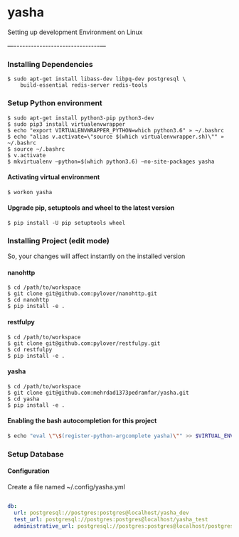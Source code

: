 yasha
=====

Setting up development Environment on Linux

—------------------------------—

### Installing Dependencies

    $ sudo apt-get install libass-dev libpq-dev postgresql \
        build-essential redis-server redis-tools

### Setup Python environment

    $ sudo apt-get install python3-pip python3-dev
    $ sudo pip3 install virtualenvwrapper
    $ echo "export VIRTUALENVWRAPPER_PYTHON=which python3.6" » ~/.bashrc
    $ echo "alias v.activate=\"source $(which virtualenvwrapper.sh)\"" » ~/.bashrc
    $ source ~/.bashrc
    $ v.activate
    $ mkvirtualenv —python=$(which python3.6) —no-site-packages yasha

#### Activating virtual environment
    
    $ workon yasha

#### Upgrade pip, setuptools and wheel to the latest version

    $ pip install -U pip setuptools wheel
  
### Installing Project (edit mode)

So, your changes will affect instantly on the installed version

#### nanohttp

    $ cd /path/to/workspace
    $ git clone git@github.com:pylover/nanohttp.git
    $ cd nanohttp
    $ pip install -e .
    
#### restfulpy
    
    $ cd /path/to/workspace
    $ git clone git@github.com:pylover/restfulpy.git
    $ cd restfulpy
    $ pip install -e .

#### yasha
    
    $ cd /path/to/workspace
    $ git clone git@github.com:mehrdad1373pedramfar/yasha.git
    $ cd yasha
    $ pip install -e .
    
#### Enabling the bash autocompletion for this project

```bash
$ echo "eval \"\$(register-python-argcomplete yasha)\"" >> $VIRTUAL_ENV/bin/postactivate
``` 
### Setup Database


#### Configuration

Create a file named ~/.config/yasha.yml

```yaml

db:
  url: postgresql://postgres:postgres@localhost/yasha_dev
  test_url: postgresql://postgres:postgres@localhost/yasha_test
  administrative_url: postgresql://postgres:postgres@localhost/postgres

```